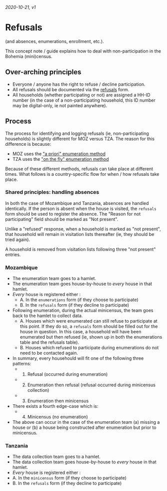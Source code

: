 _2020-10-21, v1_

# Refusals

(and absences, enumerations, enrollment, etc.).

This concept note / guide explains how to deal with non-participation in the Bohemia (mini)census.

## Over-arching principles

- Everyone / anyone has the right to refuse / decline participation.  
- All refusals should be documented via the [refusals](https://github.com/databrew/bohemia/tree/master/forms/refusals) form.  
- All households (whether participating or not) are assigned a HH-ID number (in the case of a non-participating household, this ID number may be digital-only, ie not painted anywhere).

## Process

The process for identifying and logging refusals (ie, non-participating households) is slightly different for MOZ versus TZA. The reason for this difference is because:
- MOZ uses the ["a priori" enumeration method](https://github.com/databrew/bohemia/blob/master/misc/ids.md#method-1-a-priori)  
- TZA uses the ["on the fly" enumeration method](https://github.com/databrew/bohemia/blob/master/misc/ids.md#method-2-on-the-fly)  

Because of these different methods, refusals can take place at different times. What follows is a country-specific flow for when / how refusals take place.

### Shared principles: handling absences

In both the case of Mozambique and Tanzania, absences are handled identically. If the person is absent when the house is visited, the `refusals` form should be used to register the absence. The "Reason for not participating" field should be marked as "Not present".  

Unlike a "refused" response, when a household is marked as "not present", that household will remain in visitation lists thereafter (ie, they should be tried again).

A household is removed from visitation lists following three "not present" entries.

### Mozambique

- The enumeration team goes to a hamlet.  
- The enumeration team goes house-by-house to _every_ house in that hamlet.  
- _Every_ house is registered either :
  - A. In the `enumerations` form (if they choose to participate)
  - B. In the `refusals` form (if they decline to participate)
- Following enumeration, during the actual minicensus, the team goes back to the hamlet to collect data.
  - A. Houses which were enumerated can still refuse to participate at this point. If they do so, a `refusals` form should be filled out for the house in question. In this case, a household will have been enumerated but then refused (ie, shown up in both the enumerations table and the refusals table).  
  - B. Houses which refused to participate during enumerations do not need to be contacted again.
- In summary, every househould will fit one of the following three patterns:
  - 1. Refusal (occurred during enumeration)
  - 2. Enumeration then refusal (refusal occurred during minicensus collection)
  - 3. Enumeration then minicensus
- There exists a fourth edge-case which is:
  - 4. Minicensus (no enumeration)
- The above can occur in the case of the enumeration team (a) missing a house or (b) a house being constructed after enumeration but prior to minicensus.

### Tanzania

- The data collection team goes to a hamlet.  
- The data collection team goes house-by-house to _every_ house in that hamlet.
- _Every_ house is registered either :
- A. In the `minicensus` form (if they choose to participate)
- B. In the `refusals` form (if they decline to participate)
